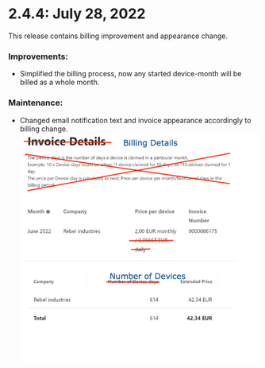 # 2.4.4: July 28, 2022

This release contains billing improvement and appearance change.

### Improvements:

* Simplified the billing process, now any started device-month will be billed as a whole month.


### Maintenance:

* Changed email notification text and invoice appearance accordingly to billing change.
![Invoice appearance](./2.4.4/invoice.png "Invoice appearance")
